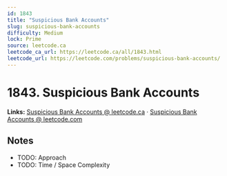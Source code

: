 ```yaml
--- 
id: 1843
title: "Suspicious Bank Accounts"
slug: suspicious-bank-accounts
difficulty: Medium
lock: Prime
source: leetcode.ca
leetcode_ca_url: https://leetcode.ca/all/1843.html
leetcode_url: https://leetcode.com/problems/suspicious-bank-accounts/
---
```


# 1843. Suspicious Bank Accounts

**Links:** [Suspicious Bank Accounts @ leetcode.ca](https://leetcode.ca/all/1843.html) · [Suspicious Bank Accounts @ leetcode.com](https://leetcode.com/problems/suspicious-bank-accounts/)

## Notes
- TODO: Approach
- TODO: Time / Space Complexity
